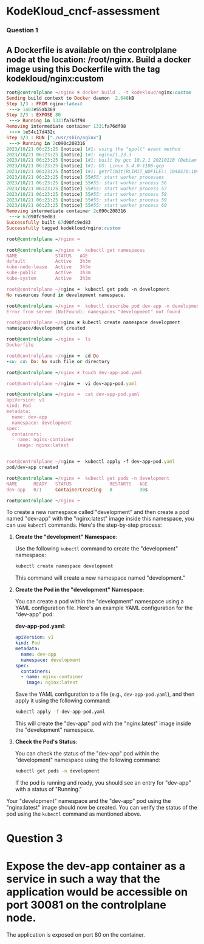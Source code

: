 # KodeKloud_cncf-assessment

### Question 1



## A Dockerfile is available on the controlplane node at the location: /root/nginx. Build a docker image using this Dockerfile with the tag kodekloud/nginx:custom

```ruby
root@controlplane ~/nginx ✖ docker build . -t kodekloud/nginx:custom
Sending build context to Docker daemon  2.048kB
Step 1/3 : FROM nginx:latest
 ---> 1403e55ab369
Step 2/3 : EXPOSE 80
 ---> Running in 1331fa76df98
Removing intermediate container 1331fa76df98
 ---> 1e54c17d432c
Step 3/3 : RUN ["./usr/sbin/nginx"]
 ---> Running in 2c090c208316
2023/10/21 06:23:25 [notice] 1#1: using the "epoll" event method
2023/10/21 06:23:25 [notice] 1#1: nginx/1.23.3
2023/10/21 06:23:25 [notice] 1#1: built by gcc 10.2.1 20210110 (Debian 10.2.1-6) 
2023/10/21 06:23:25 [notice] 1#1: OS: Linux 5.4.0-1106-gcp
2023/10/21 06:23:25 [notice] 1#1: getrlimit(RLIMIT_NOFILE): 1048576:1048576
2023/10/21 06:23:25 [notice] 55#55: start worker processes
2023/10/21 06:23:25 [notice] 55#55: start worker process 56
2023/10/21 06:23:25 [notice] 55#55: start worker process 57
2023/10/21 06:23:25 [notice] 55#55: start worker process 58
2023/10/21 06:23:25 [notice] 55#55: start worker process 59
2023/10/21 06:23:25 [notice] 55#55: start worker process 60
Removing intermediate container 2c090c208316
 ---> 67d90fc9ed83
Successfully built 67d90fc9ed83
Successfully tagged kodekloud/nginx:custom

root@controlplane ~/nginx ➜
```



```ruby
root@controlplane ~/nginx ➜  kubectl get namespaces
NAME              STATUS   AGE
default           Active   3h3m
kube-node-lease   Active   3h3m
kube-public       Active   3h3m
kube-system       Active   3h3m

root@controlplane ~/nginx ➜  kubectl get pods -n development
No resources found in development namespace.

root@controlplane ~/nginx ➜  kubectl describe pod dev-app -n development
Error from server (NotFound): namespaces "development" not found

root@controlplane ~/nginx ✖ kubectl create namespace development
namespace/development created

root@controlplane ~/nginx ➜  ls
Dockerfile

root@controlplane ~/nginx ➜  cd Do
-su: cd: Do: No such file or directory

root@controlplane ~/nginx ✖ touch dev-app-pod.yaml

root@controlplane ~/nginx ➜  vi dev-app-pod.yaml 

root@controlplane ~/nginx ➜  cat dev-app-pod.yaml 
apiVersion: v1
kind: Pod
metadata:
  name: dev-app
  namespace: development
spec:
  containers:
  - name: nginx-container
    image: nginx:latest


root@controlplane ~/nginx ➜  kubectl apply -f dev-app-pod.yaml
pod/dev-app created

root@controlplane ~/nginx ➜  kubectl get pods -n development
NAME      READY   STATUS              RESTARTS   AGE
dev-app   0/1     ContainerCreating   0          30s

root@controlplane ~/nginx ➜  
```


To create a new namespace called "development" and then create a pod named "dev-app" with the "nginx:latest" image inside this namespace, you can use `kubectl` commands. Here's the step-by-step process:

1. **Create the "development" Namespace**:

   Use the following `kubectl` command to create the "development" namespace:

   ```bash
   kubectl create namespace development
   ```

   This command will create a new namespace named "development."

2. **Create the Pod in the "development" Namespace**:

   You can create a pod within the "development" namespace using a YAML configuration file. Here's an example YAML configuration for the "dev-app" pod:

   **dev-app-pod.yaml**:

   ```yaml
   apiVersion: v1
   kind: Pod
   metadata:
     name: dev-app
     namespace: development
   spec:
     containers:
     - name: nginx-container
       image: nginx:latest
   ```

   Save the YAML configuration to a file (e.g., `dev-app-pod.yaml`), and then apply it using the following command:

   ```bash
   kubectl apply -f dev-app-pod.yaml
   ```

   This will create the "dev-app" pod with the "nginx:latest" image inside the "development" namespace.

3. **Check the Pod's Status**:

   You can check the status of the "dev-app" pod within the "development" namespace using the following command:

   ```bash
   kubectl get pods -n development
   ```

   If the pod is running and ready, you should see an entry for "dev-app" with a status of "Running."

Your "development" namespace and the "dev-app" pod using the "nginx:latest" image should now be created. You can verify the status of the pod using the `kubectl` command as mentioned above.




# Question 3



# Expose the dev-app container as a service in such a way that the application would be accessible on port 30081 on the controlplane node.

The application is exposed on port 80 on the container.



